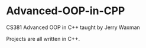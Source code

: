 # Advanced-OOP-in-CPP
CS381 Advanced OOP in C++ taught by Jerry Waxman

Projects are all written in C++.
